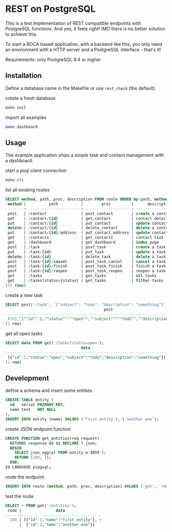 # REST on PostgreSQL

This is a test implementation of REST compatible endpoints with PostgreSQL functions.
And yes, it feels right! IMO there is no better solution to achieve this.

To start a ROCA based application, with a backend like this, you only need an
environment with a HTTP server and a PostgreSQL interface - that's it!

Requirements: only PostgreSQL 9.4 or higher

## Installation

Define a database name in the Makefile or use `rest_check` (the default).

create a fresh database
```sh
make init
```

import all examples
```sh
make dashboard
```

## Usage

The example application ships a simple task and contact management with a dashboard.

start a psql client connection
```sh
make cli
```

list all existing routes
```SQL
SELECT method, path, proc, description FROM route ORDER by path, method;
 method |          path          |        proc         |      description       
--------+------------------------+---------------------+------------------------
 post   | /contact               | post_contact        | create a contact
 get    | /contact/{id}          | get_contact         | contact details
 put    | /contact/{id}          | put_contact         | update contact details
 delete | /contact/{id}          | delete_contact      | delete a contact
 put    | /contact/{id}/address  | put_contact_address | update contact address
 get    | /contacts              | get_contacts        | contact list
 get    | /dashboard             | get_dashboard       | index page
 post   | /task                  | post_task           | create a task
 put    | /task/{id}             | put_task            | update a task
 delete | /task/{id}             | delete_task         | delete a task
 post   | /task/{id}/cancel      | post_task_cancel    | cancel a task
 post   | /task/{id}/finish      | post_task_finish    | finish a task
 post   | /task/{id}/reopen      | post_task_reopen    | reopen a task
 get    | /tasks                 | get_tasks           | all tasks
 get    | /tasks?status={status} | get_tasks           | filter tasks
(15 rows)
```

create a new task
```SQL
SELECT post('/task', '{"subject": "todo", "description": "something"}'::json);
                                           post                                            
-------------------------------------------------------------------------------------------
 (201,"{""id"":1,""status"":""open"",""subject"":""todo"",""description"":""something""}")
(1 row)
```

get all open tasks
```SQL
SELECT data FROM get('/tasks?status=open');
                                 data                                  
-----------------------------------------------------------------------
 [{"id":1,"status":"open","subject":"todo","description":"something"}]
(1 row)
```

## Development

define a schema and insert some entities
```SQL
CREATE TABLE entity (
  id   serial PRIMARY KEY,
  name text   NOT NULL
);
INSERT INTO entity (name) VALUES ('first entity'), ('another one');
```

create JSON endpoint function
```SQL
CREATE FUNCTION get_entities(req request)
  RETURNS response AS $$ DECLARE l json;
  BEGIN
    SELECT json_agg(e) FROM entity e INTO l;
    RETURN (200, l);
  END;
$$ LANGUAGE plpgsql;
```

route the endpoint
```SQL
INSERT INTO route (method, path, proc, description) VALUES ('get', '/entities', 'get_entities', 'entity list');
```

test the route
```SQL
SELECT * FROM get('/entities');
 code |               data                
------+-----------------------------------
  200 | [{"id":1,"name":"first entity"}, +
      |  {"id":2,"name":"another one"}]
```

